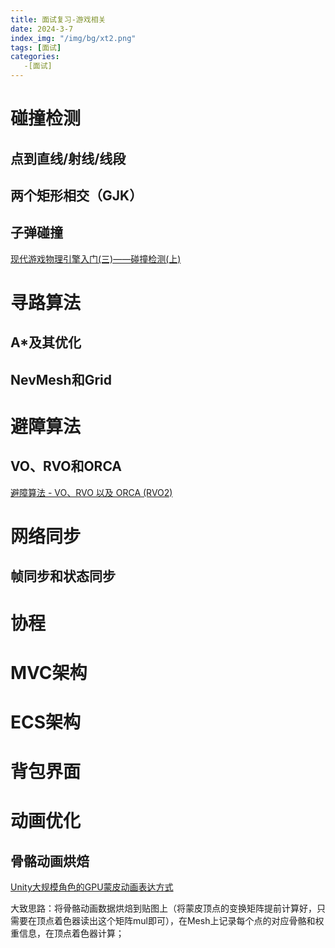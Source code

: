 ```yaml
---
title: 面试复习-游戏相关
date: 2024-3-7
index_img: "/img/bg/xt2.png"
tags: [面试]
categories: 
   -[面试]
---
```


<!-- more -->

# 碰撞检测

## 点到直线/射线/线段

## 两个矩形相交（GJK）

## 子弹碰撞

[现代游戏物理引擎入门(三)——碰撞检测(上)](https://zhuanlan.zhihu.com/p/396719279)

# 寻路算法

## A*及其优化

## NevMesh和Grid

# 避障算法

## VO、RVO和ORCA

[避障算法 - VO、RVO 以及 ORCA (RVO2)](https://indienova.com/indie-game-development/vo-rvo-orca/)

# 网络同步

## 帧同步和状态同步

# 协程

# MVC架构

# ECS架构

# 背包界面

# 动画优化

## 骨骼动画烘焙

[Unity大规模角色的GPU蒙皮动画表达方式](https://zhuanlan.zhihu.com/p/108725072)

大致思路：将骨骼动画数据烘焙到贴图上（将蒙皮顶点的变换矩阵提前计算好，只需要在顶点着色器读出这个矩阵mul即可），在Mesh上记录每个点的对应骨骼和权重信息，在顶点着色器计算；


